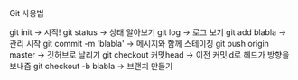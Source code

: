 Git 사용법

git init -> 시작!
git status -> 상태 알아보기
git log -> 로그 보기
git add blabla -> 관리 시작
git commit -m 'blabla' -> 메시지와 함께 스테이징
git push origin master -> 깃허브로 날리기
git checkout 커밋head -> 이전 커밋id로 헤드가 방향을 보내줌
git checkout -b blabla -> 브랜치 만들기

